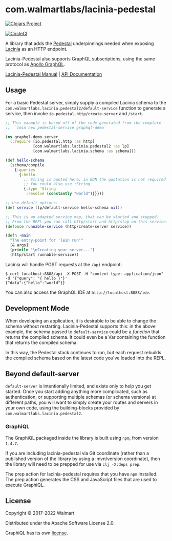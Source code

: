 # com.walmartlabs/lacinia-pedestal

[![Clojars Project](https://img.shields.io/clojars/v/com.walmartlabs/lacinia-pedestal.svg)](https://clojars.org/com.walmartlabs/lacinia-pedestal)

[![CircleCI](https://circleci.com/gh/walmartlabs/lacinia-pedestal.svg?style=svg)](https://circleci.com/gh/walmartlabs/lacinia-pedestal)

A library that adds the
[Pedestal](https://github.com/pedestal/pedestal) underpinnings needed when exposing
[Lacinia](https://github.com/walmartlabs/lacinia) as an HTTP endpoint.

Lacinia-Pedestal also supports GraphQL subscriptions, using the same protocol
as [Apollo GraphQL](https://github.com/apollographql/subscriptions-transport-ws).

[Lacinia-Pedestal Manual](http://lacinia-pedestal.readthedocs.io/en/latest/) |
[API Documentation](http://walmartlabs.github.io/apidocs/lacinia-pedestal/)

## Usage

For a basic Pedestal server, simply supply a compiled Lacinia schema to
the `com.walmartlabs.lacinia.pedestal2/default-service` function to
generate a service, then invoke `io.pedestal.http/create-server` and `/start`.

```clojure
;; This example is based off of the code generated from the template
;;  `lein new pedestal-service graphql-demo`

(ns graphql-demo.server
  (:require [io.pedestal.http :as http]
            [com.walmartlabs.lacinia.pedestal2 :as lp]
            [com.walmartlabs.lacinia.schema :as schema]))

(def hello-schema 
  (schema/compile
    {:queries 
      {:hello
        ;; String is quoted here; in EDN the quotation is not required 
        ;; You could also use :String
        {:type 'String
         :resolve (constantly "world")}}}))

;; Use default options:
(def service (lp/default-service hello-schema nil))

;; This is an adapted service map, that can be started and stopped.
;; From the REPL you can call http/start and http/stop on this service:
(defonce runnable-service (http/create-server service))

(defn -main
  "The entry-point for 'lein run'"
  [& args]
  (println "\nCreating your server...")
  (http/start runnable-service))
```

Lacinia will handle POST requests at the `/api` endpoint:

```
$ curl localhost:8888/api -X POST -H "content-type: application/json" -d '{"query": "{ hello }"}'
{"data":{"hello":"world"}}
```

You can also access the GraphQL IDE at `http://localhost:8888/ide`.

## Development Mode

When developing an application, it is desirable to be able to change the schema
without restarting.
Lacinia-Pedestal supports this: in the above example, the schema passed to
`default-service` could be a _function_ that returns the compiled schema.
It could even be a Var containing the function that returns the compiled schema.

In this way, the Pedestal stack continues to run, but each request rebuilds
the compiled schema based on the latest code you've loaded into the REPL.

## Beyond default-server

`default-server` is intentionally limited, and exists only to help you get started.
Once you start adding anything more complicated, such as authentication, or supporting
multiple schemas (or schema versions) at different paths, 
you will want to simply create your routes and servers in your own code,
using the building-blocks provided by `com.walmartlabs.lacinia.pedestal2`.

### GraphiQL

The GraphiQL packaged inside the library is built using `npm`, from
version `1.4.7`.

If you are including lacinia-pedestal via Git coordinate (rather than a published version
of the library by using a :mvn/version coordinate), then the library will need to be prepped for use 
via `clj -X:deps prep`.
 
The prep action for lacinia-pedestal requires that you have `npm` installed.  
The prep action generates the CSS and JavaScript files that are used
to execute GraphiQL.

## License

Copyright © 2017-2022 Walmart

Distributed under the Apache Software License 2.0.

GraphiQL has its own [license](https://raw.githubusercontent.com/graphql/graphiql/master/LICENSE).

